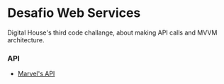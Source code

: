 # Desafio Web Services
Digital House's third code challange, about making API calls and MVVM architecture.

### API
- [Marvel's API](https://developer.marvel.com/docs)
